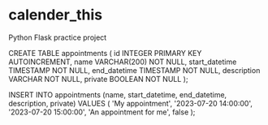 # calender_this
Python Flask practice project

CREATE TABLE appointments (
  id INTEGER PRIMARY KEY AUTOINCREMENT,
  name VARCHAR(200) NOT NULL,
  start_datetime TIMESTAMP NOT NULL,
  end_datetime TIMESTAMP NOT NULL,
  description VARCHAR NOT NULL,
  private BOOLEAN NOT NULL
);

INSERT INTO appointments (name, start_datetime, end_datetime, description, private)
VALUES
(
  'My appointment',
  '2023-07-20 14:00:00',
  '2023-07-20 15:00:00',
  'An appointment for me',
  false
);
